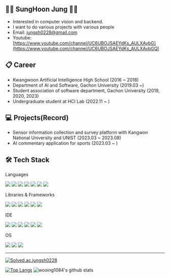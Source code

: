 👨‍💻 SungHoon Jung 👨‍💻
---
- Interested in computer vision and backend.
- I want to do various projects with various people
- Email: jungsh0228@gmail.com
- Youtube: [https://www.youtube.com/channel/UC6UBOJSAEYdKs_AULXAvbG](https://www.youtube.com/channel/UC6UBOJSAEYdKs_AULXAvbGQ)

📋 Career
---
- Kwangwoon Artificial Intelligence High School (2016 ~ 2018)
- Department of AI and Software, Gachon University (2019.03 ~)
- Student association of software department, Gachon University (2019, 2020, 2023)
- Undergraduate student at HCI Lab (2022.11 ~ )

💻 Projects(Record)
---
- Sensor information collection and survey platform with Kangwon National University and UNIST (2023.03 ~ 2023.08)
- AI commentary application for sports​ (2023.03 ~ )

🛠️ Tech Stack
---
Languages

<img src="https://img.shields.io/badge/c-A8B9CC?style=for-the-badge&logo=C&logoColor=white"> <img src="https://img.shields.io/badge/C++-00599C?style=for-the-badge&logo=cplusplus&logoColor=white"> <img src="https://img.shields.io/badge/csharp-239120?style=for-the-badge&logo=csharp&logoColor=white"> <img src="https://img.shields.io/badge/JAVA-007396?style=for-the-badge&logo=Java&logoColor=white"> <img src="https://img.shields.io/badge/python-3776AB?style=for-the-badge&logo=python&logoColor=white"> <img src="https://img.shields.io/badge/kotlin-7F52FF?style=for-the-badge&logo=kotlin&logoColor=white"> <img src="https://img.shields.io/badge/dart-0175C2?style=for-the-badge&logo=dart&logoColor=white">

Libraries & Frameworks

<img src="https://img.shields.io/badge/flutter-02569B?style=for-the-badge&logo=flutter&logoColor=white"> <img src="https://img.shields.io/badge/opencv-5C3EE8?style=for-the-badge&logo=opencv&logoColor=white"> <img src="https://img.shields.io/badge/DirectX-007396?style=for-the-badge&logo=DirectX&logoColor=white">  <img src="https://img.shields.io/badge/pytorch-EE4C2C?style=for-the-badge&logo=pytorch&logoColor=white"> <img src="https://img.shields.io/badge/tensorflow-FF6F00?style=for-the-badge&logo=tensorflow&logoColor=white"> <img src="https://img.shields.io/badge/firebase-FFCA28?style=for-the-badge&logo=firebase&logoColor=white">

IDE

<img src="https://img.shields.io/badge/visualstudio-5C2D91?style=for-the-badge&logo=visualstudio&logoColor=white"> <img src="https://img.shields.io/badge/visualstudiocode-007ACC?style=for-the-badge&logo=visualstudiocode&logoColor=white"> <img src="https://img.shields.io/badge/androidstudio-3DDC84?style=for-the-badge&logo=androidstudio&logoColor=white"> <img src="https://img.shields.io/badge/jupyter-F37626?style=for-the-badge&logo=jupyter&logoColor=white"> <img src="https://img.shields.io/badge/eclipse-2C2255?style=for-the-badge&logo=eclipse&logoColor=white"> <img src="https://img.shields.io/badge/googlecolab-F9AB00?style=for-the-badge&logo=googlecolab&logoColor=white">

OS

<img src="https://img.shields.io/badge/macos-000000?style=for-the-badge&logo=macos&logoColor=white"> <img src="https://img.shields.io/badge/windows-0078D6?style=for-the-badge&logo=windows&logoColor=white"> <img src="https://img.shields.io/badge/ubuntu-E95420?style=for-the-badge&logo=ubuntu&logoColor=white">

---
[![Solved.ac.jungsh0228](http://mazassumnida.wtf/api/v2/generate_badge?boj=jungsh0228)](https://solved.ac/jungsh0228)

[![Top Langs](https://github-readme-stats.vercel.app/api/top-langs/?username=wooing1084&layout=compact)](https://github.com/wooing1084/github-readme-stats) ![wooing1084's github stats](https://github-readme-stats.vercel.app/api?username=wooing1084&show_icons=true)
